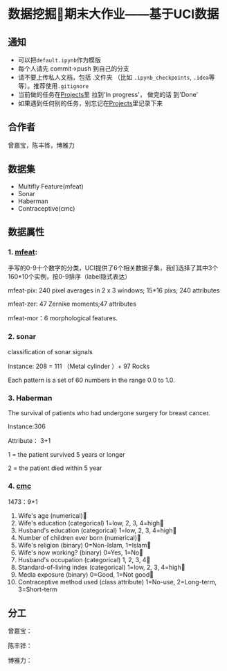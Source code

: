 # 数据挖掘期末大作业——基于UCI数据

## 通知
- 可以把`default.ipynb`作为模版
- 每个人请先 commit->push 到自己的分支
- 请不要上传私人文档，包括 .文件夹 （比如 `.ipynb_checkpoints`, `.idea`等等）。推荐使用`.gitignore`
- 当前做的任务在[Projects](https://github.com/darknessest/datamining_uci_hw/projects/1)里 拉到'In progress'， 做完的话 到'Done'
- 如果遇到任何别的任务，别忘记在[Projects](https://github.com/darknessest/datamining_uci_hw/projects/1)里记录下来

## 合作者
曾嘉宝，陈丰铧，博雅力

## 数据集
- Multifly Feature(mfeat)
- Sonar
- Haberman
- Contraceptive(cmc)

## 数据属性
### 1. [mfeat](http://archive.ics.uci.edu/ml/datasets/Multiple+Features):
手写的0-9十个数字的分类，UCI提供了6个相关数据子集，我们选择了其中3个
160*10个实例，按0-9排序（label隐式表达）
    
mfeat-pix: 240 pixel averages in 2 x 3 windows; 15*16 pixs; 240 attributes

mfeat-zer: 47 Zernike moments;47 attributes

mfeat-mor：6 morphological features.

### 2. sonar
classification of sonar signals

Instance: 208 = 111 （Metal cylinder ）+ 97 Rocks

Each pattern is a set of 60 numbers in the range 0.0 to 1.0. 


### 3. Haberman
The survival of patients who had undergone surgery for breast cancer.

Instance:306  

Attribute： 3+1

1 = the patient survived 5 years or longer  
       
2 = the patient died within 5 year


### 4. [cmc](https://archive.ics.uci.edu/ml/datasets/Contraceptive+Method+Choice)
1473：9+1
1. Wife's age (numerical)
2. Wife's education (categorical) 1=low, 2, 3, 4=high
3. Husband's education (categorical) 1=low, 2, 3, 4=high
4. Number of children ever born (numerical)
5. Wife's religion (binary) 0=Non-Islam, 1=Islam
6. Wife's now working? (binary) 0=Yes, 1=No
7. Husband's occupation (categorical) 1, 2, 3, 4
8. Standard-of-living index (categorical) 1=low, 2, 3, 4=high
9. Media exposure (binary) 0=Good, 1=Not good
10. Contraceptive method used (class attribute) 1=No-use, 2=Long-term, 3=Short-term

## 分工
曾嘉宝：

陈丰铧：

博雅力：
